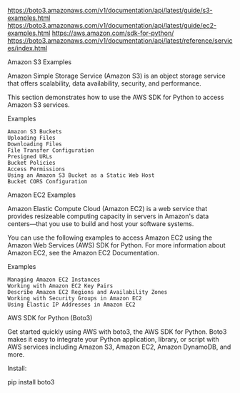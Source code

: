 https://boto3.amazonaws.com/v1/documentation/api/latest/guide/s3-examples.html
https://boto3.amazonaws.com/v1/documentation/api/latest/guide/ec2-examples.html
https://aws.amazon.com/sdk-for-python/
https://boto3.amazonaws.com/v1/documentation/api/latest/reference/services/index.html   

Amazon S3 Examples

Amazon Simple Storage Service (Amazon S3) is an object storage service that offers scalability, data availability, security, and performance.

This section demonstrates how to use the AWS SDK for Python to access Amazon S3 services.

Examples

    Amazon S3 Buckets
    Uploading Files
    Downloading Files
    File Transfer Configuration
    Presigned URLs
    Bucket Policies
    Access Permissions
    Using an Amazon S3 Bucket as a Static Web Host
    Bucket CORS Configuration
    
Amazon EC2 Examples

Amazon Elastic Compute Cloud (Amazon EC2) is a web service that provides resizeable computing capacity in servers in Amazon's data centers—that you use to build and host your software systems.

You can use the following examples to access Amazon EC2 using the Amazon Web Services (AWS) SDK for Python. For more information about Amazon EC2, see the Amazon EC2 Documentation.

Examples

    Managing Amazon EC2 Instances
    Working with Amazon EC2 Key Pairs
    Describe Amazon EC2 Regions and Availability Zones
    Working with Security Groups in Amazon EC2
    Using Elastic IP Addresses in Amazon EC2



AWS SDK for Python (Boto3)

Get started quickly using AWS with boto3, the AWS SDK for Python. Boto3 makes it easy to integrate your Python application, library, or script with AWS services including Amazon S3, Amazon EC2, Amazon DynamoDB, and more.


Install:

pip install boto3



